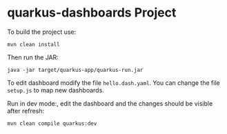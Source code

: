 # quarkus-dashboards Project


To build the project use:

```
mvn clean install
```

Then run the JAR:

```
java -jar target/quarkus-app/quarkus-run.jar
```

To edit dashboard modify the file `hello.dash.yaml`. You can change the file `setup.js` to map new dashboards.

Run in dev mode:, edit the dashboard and the changes should be visible after refresh:
```
mvn clean compile quarkus:dev
```

